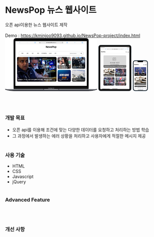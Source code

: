 # NewsPop 뉴스 웹사이트

오픈 api이용한 뉴스 웹사이트 제작 <br><br>
Demo : https://kminjoo9093.github.io/NewsPop-project/index.html
<br>
<img src="images/readme/pc_demo1.png" width="300"/>
<img src="images/readme/tablet_demo.png" height="150"/>
<img src="images/readme/mobile_demo.png" height="100"/>

<br><br>

### **개발 목표**

- 오픈 api를 이용해 조건에 맞는 다양한 데이터를 요청하고 처리하는 방법 학습<br>
- 그 과정에서 발생하는 에러 상황을 처리하고 사용자에게 적절한 메시지 제공
  <br><br>

### **사용 기술**

- HTML
- CSS
- Javascript
- jQuery
  <br><br>

### **Advanced Feature**

<br><br>

### **개선 사항**
